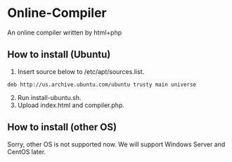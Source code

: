 # Online-Compiler
An online compiler written by html+php


## How to install (Ubuntu)
1. Insert source below to /etc/apt/sources.list.
```Shell
deb http://us.archive.ubuntu.com/ubuntu trusty main universe
```
2. Run install-ubuntu.sh.
3. Upload index.html and compiler.php.

## How to install (other OS)
Sorry, other OS is not supported now.
We will support Windows Server and CentOS later.
